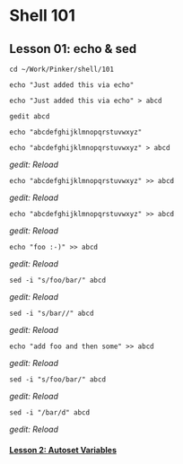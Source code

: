 # Shell 101
## Lesson 01: echo & sed

`cd ~/Work/Pinker/shell/101`

`echo "Just added this via echo"`

`echo "Just added this via echo" > abcd`

`gedit abcd`

`echo "abcdefghijklmnopqrstuvwxyz"`

`echo "abcdefghijklmnopqrstuvwxyz" > abcd`

*gedit: Reload*

`echo "abcdefghijklmnopqrstuvwxyz" >> abcd`

*gedit: Reload*

`echo "abcdefghijklmnopqrstuvwxyz" >> abcd`

*gedit: Reload*

`echo "foo :-)" >> abcd`

*gedit: Reload*

`sed -i "s/foo/bar/" abcd`

*gedit: Reload*

`sed -i "s/bar//" abcd`

*gedit: Reload*

`echo "add foo and then some" >> abcd`

*gedit: Reload*

`sed -i "s/foo/bar/" abcd`

*gedit: Reload*

`sed -i "/bar/d" abcd`

*gedit: Reload*

#### [Lesson 2: Autoset Variables](https://github.com/inkVerb/pinker/blob/master/101-shell/Lesson-02.md)
